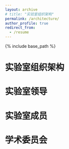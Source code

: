 ```yaml
---
layout: archive
# title: "实验室组织架构"
permalink: /architecture/
author_profile: true
redirect_from:
  - /resume
---
```


{% include base_path %}

实验室组织架构
======

# 实验室领导

# 实验室成员

# 学术委员会

